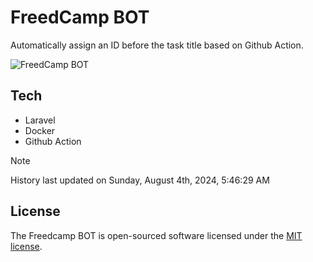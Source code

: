# FreedCamp BOT

Automatically assign an ID before the task title based on Github Action.

![FreedCamp BOT](https://repository-images.githubusercontent.com/737932867/7d34798b-2680-471c-b089-a78a718d3d6a)

## Tech

- Laravel
- Docker
- Github Action

> [!NOTE]  
> History last updated on Sunday, August 4th, 2024, 5:46:29 AM

## License

The Freedcamp BOT is open-sourced software licensed under the [MIT license](https://opensource.org/licenses/MIT).
